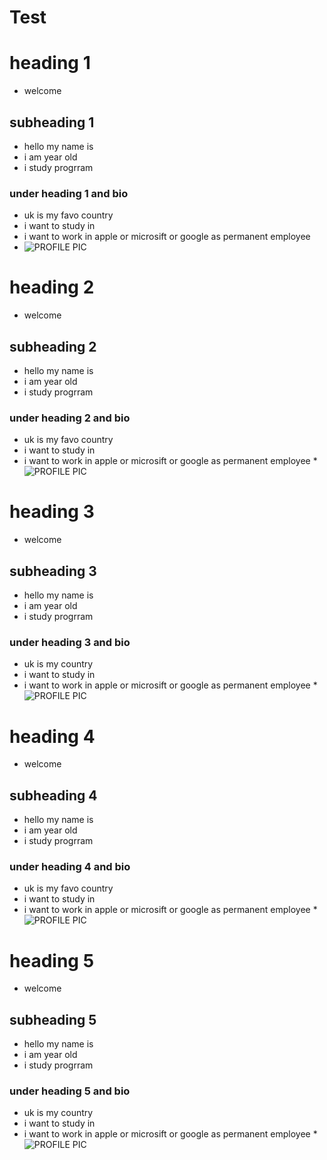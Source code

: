 # Test
# heading 1

* welcome 

## subheading 1

* hello my name is 
* i am year old 
* i study progrram

### under heading 1 and bio 
* uk is my favo country
* i want to study in 
* i want to work in apple or microsift or google as permanent employee
* ![PROFILE PIC](https://user-images.githubusercontent.com/68561711/117043137-764e3280-ad2a-11eb-82a4-34feb30ab320.JPG)


# heading 2

* welcome 

## subheading 2

* hello my name is 
* i am year old 
* i study progrram

### under heading 2 and bio 
* uk is my favo country
* i want to study in 
* i want to work in apple or microsift or google as permanent employee
*![PROFILE PIC](https://user-images.githubusercontent.com/68561711/117043205-8d8d2000-ad2a-11eb-8af6-2d3cf06f7be3.JPG)


# heading 3

* welcome 

## subheading 3

* hello my name is 
* i am year old 
* i study progrram

### under heading 3 and bio 
* uk is my country
* i want to study in 
* i want to work in apple or microsift or google as permanent employee
*![PROFILE PIC](https://user-images.githubusercontent.com/68561711/117043231-97168800-ad2a-11eb-810a-81bd9fa26d70.JPG)


# heading 4

* welcome 

## subheading 4

* hello my name is 
* i am year old 
* i study progrram

### under heading 4 and bio 
* uk is my favo country
* i want to study in 
* i want to work in apple or microsift or google as permanent employee
*![PROFILE PIC](https://user-images.githubusercontent.com/68561711/117043255-9da4ff80-ad2a-11eb-90c9-4f90b5d65cac.JPG)


# heading 5

* welcome 

## subheading 5

* hello my name is 
* i am year old 
* i study progrram

### under heading 5 and bio 
* uk is my country
* i want to study in 
* i want to work in apple or microsift or google as permanent employee
*![PROFILE PIC](https://user-images.githubusercontent.com/68561711/117043317-b1506600-ad2a-11eb-93ed-4d988bcc3014.JPG)







